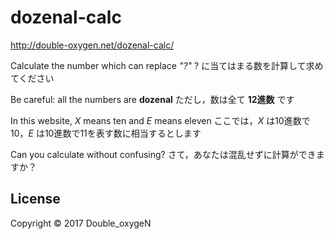# dozenal-calc

http://double-oxygen.net/dozenal-calc/

Calculate the number which can replace _"?"_
? に当てはまる数を計算して求めてください

Be careful: all the numbers are __dozenal__
ただし，数は全て __12進数__ です

In this website, _X_ means ten and _E_ means eleven
ここでは，_X_ は10進数で10，_E_ は10進数で11を表す数に相当するとします

Can you calculate without confusing?
さて，あなたは混乱せずに計算ができますか？

## License

Copyright ©︎ 2017 Double_oxygeN
